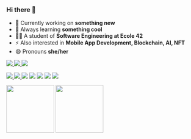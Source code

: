 ### Hi there 👋

- 🔭 Currently working on **something new** 
- 🌱 Always learning **something cool**
- 👩‍🎓 A student of **Software Engineering at Ecole 42**
- ⚡ Also interested in **Mobile App Development, Blockchain, AI, NFT**
- 😄 Pronouns **she/her**

<p align="left">
<a href="https://t.me/CarlalFranca"rel="nofollow"><img src="https://img.shields.io/badge/LinkedIn-221C36?style=for-the-badge&logo=linkedin&logoColor=white"/>
<a href="https://t.me/CarlalFranca"rel="nofollow"><img src="https://img.shields.io/badge/ProtonMail-221C36?style=for-the-badge&logo=protonmail&logoColor=white"/>
<a href="https://t.me/CarlalFranca"rel="nofollow"><img src="https://img.shields.io/badge/Telegram-221C36?style=for-the-badge&logo=telegram&logoColor=white%22/%3E"/>
</p> 
<p align="left"> 
<img src="https://img.shields.io/badge/C-221C36?style=for-the-badge&logo=c&logoColor=white"/>
<img src="https://img.shields.io/badge/Java-221C36?style=for-the-badge&logo=java&logoColor=white"/>
<img src="https://img.shields.io/badge/HTML-221C36?style=for-the-badge&logo=html5&logoColor=ab3f27"/></a>
<img src="https://img.shields.io/badge/CSS-221C36?&style=for-the-badge&logo=css3&logoColor=1572b6"/></a>
<img src="https://img.shields.io/badge/Linux-221C36?style=for-the-badge&logo=linux&logoColor=#fcc624"/></a>
<img src="https://img.shields.io/badge/Shell_Script-221C36?style=for-the-badge&logo=gnu-bash&logoColor=white"/></a>
<img src="https://img.shields.io/badge/Markdown-221C36?style=for-the-badge&logo=markdown&logoColor=white"/></a>
</p>
<div>
<img height="125em" src="https://github-readme-stats.vercel.app/api/top-langs/?username=carlarfranca&layout=compact&langs_count=7&theme=graywhite"/>
<img height="125em" src="https://github-readme-stats.vercel.app/api?username=carlarfranca&show_icons=true&theme=graywhite&include_all_commits=true count_private=true"/>
</div>
</span>
